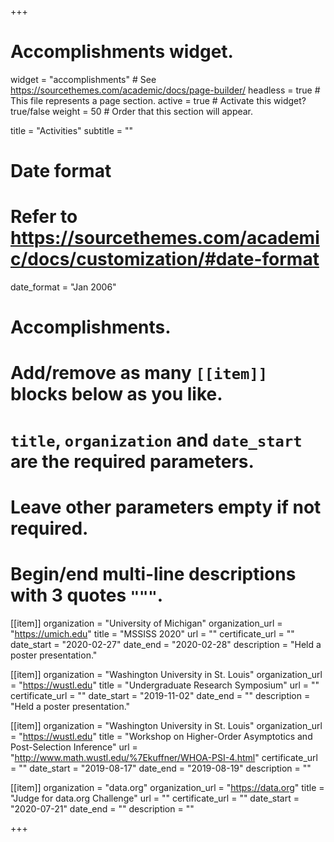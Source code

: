 +++
# Accomplishments widget.
widget = "accomplishments"  # See https://sourcethemes.com/academic/docs/page-builder/
headless = true  # This file represents a page section.
active = true  # Activate this widget? true/false
weight = 50  # Order that this section will appear.

title = "Activities"
subtitle = ""

# Date format
#   Refer to https://sourcethemes.com/academic/docs/customization/#date-format
date_format = "Jan 2006"

# Accomplishments.
#   Add/remove as many `[[item]]` blocks below as you like.
#   `title`, `organization` and `date_start` are the required parameters.
#   Leave other parameters empty if not required.
#   Begin/end multi-line descriptions with 3 quotes `"""`.

[[item]]
  organization = "University of Michigan"
  organization_url = "https://umich.edu"
  title = "MSSISS 2020"
  url = ""
  certificate_url = ""
  date_start = "2020-02-27"
  date_end = "2020-02-28"
  description = "Held a poster presentation."
  
 [[item]]
  organization = "Washington University in St. Louis"
  organization_url = "https://wustl.edu"
  title = "Undergraduate Research Symposium"
  url = ""
  certificate_url = ""
  date_start = "2019-11-02"
  date_end = ""
  description = "Held a poster presentation."
  
  [[item]]
  organization = "Washington University in St. Louis"
  organization_url = "https://wustl.edu"
  title = "Workshop on Higher-Order Asymptotics and Post-Selection Inference"
  url = "http://www.math.wustl.edu/%7Ekuffner/WHOA-PSI-4.html"
  certificate_url = ""
  date_start = "2019-08-17"
  date_end = "2019-08-19"
  description = ""
  
  [[item]]
  organization = "data.org"
  organization_url = "https://data.org"
  title = "Judge for data.org Challenge"
  url = ""
  certificate_url = ""
  date_start = "2020-07-21"
  date_end = ""
  description = ""


+++
